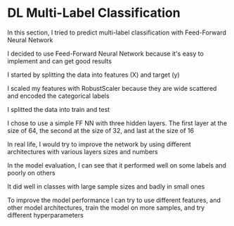 # DL Multi-Label Classification

In this section, I tried to predict multi-label classification with Feed-Forward Neural Network

I decided to use Feed-Forward Neural Network because it's easy to implement and can get good results

I started by splitting the data into features (X) and target (y)

I scaled my features with RobustScaler because they are wide scattered and encoded the categorical labels

I splitted the data into train and test

I chose to use a simple FF NN with three hidden layers. The first layer at the size of 64, the second at the size of 32, and last at the size of 16

In real life, I would try to improve the network by using different architectures with various layers sizes and numbers

In the model evaluation, I can see that it performed well on some labels and poorly on others

It did well in classes with large sample sizes and badly in small ones

To improve the model performance I can try to use different features, and other model architectures, train the model on more samples, and try different hyperparameters
